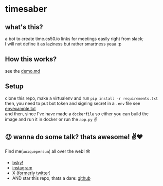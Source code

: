 # timesaber
what's this? <br>
---
a bot to create time.cs50.io links for meetings easily right from slack; <br>
I will not define it as laziness but rather smartness yeaa :p

## How this works?
see the [demo.md](https://github.com/uniquepersun/timesaber/blob/main/demo.md)

## Setup
clone this repo, make a virtualenv and run `pip install -r requirements.txt` <br>
then, you need to put bot token and signing secret in a `.env` file see [envexample.txt](https://github.com/uniquepersun/timesaber/blob/main/envexample.txt) <br>
and then, since I've have made a `dockerfile` so either you can build the image and run it in docker or run the `app.py` :v:

## :wink: wanna do some talk? thats awesome! :v::heart:
Find me(`uniquepersun`) all over the web! :spider_web:  

- [bsky!](https://bsky.app/profile/uniquepersun.dev)
- [instagram](https://instagram.com/uniquepersun) <br>
- [X (formerly twitter)](https://x.com/uniquepersun) <br>
- AND star this repo, thats a dare: [github](https://github.com/uniquepersun/timesaber) <br>

